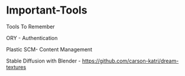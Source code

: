 # Important-Tools
Tools To Remember


ORY - Authentication

Plastic SCM- Content Management


Stable Diffusion with Blender - https://github.com/carson-katri/dream-textures
